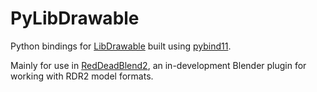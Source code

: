 # PyLibDrawable
Python bindings for [LibDrawable](https://github.com/Sage-of-Mirrors/libdrawable) built using [pybind11](https://github.com/pybind/pybind11).

Mainly for use in [RedDeadBlend2](https://github.com/Sage-of-Mirrors/RedDeadBlend2), an in-development Blender plugin for working with RDR2 model formats.
